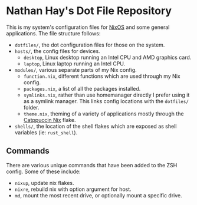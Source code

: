 # Nathan Hay's Dot File Repository
This is my system's configuration files for [NixOS](https://nixos.org/) and some general applications. The file structure follows:
- `dotfiles/`, the dot configuration files for those on the system.
- `hosts/`, the config files for devices.
    - `desktop`, Linux desktop running an Intel CPU and AMD graphics card.
    - `laptop`, Linux laptop running an Intel CPU.
- `modules/`, various separate parts of my Nix config.
    - `function.nix`, different functions which are used through my Nix config.
    - `packages.nix`, a list of all the packages installed.
    - `symlinks.nix`, rather than use homemanager directly I prefer using it as a symlink manager. This links config locations with the `dotfiles/` folder.
    - `theme.nix`, theming of a variety of applications mostly through the [Catppuccin Nix](https://github.com/catppuccin/nix) flake.
- `shells/`, the location of the shell flakes which are exposed as shell variables (ie: `rust_shell`).

## Commands
There are various unique commands that have been added to the ZSH config. Some of these include:
- `nixup`, update nix flakes.
- `nixre`, rebuild nix with option argument for host.
- `md`, mount the most recent drive, or optionally mount a specific drive.
